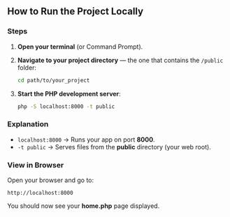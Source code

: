 ## How to Run the Project Locally

### Steps

1. **Open your terminal** (or Command Prompt).

2. **Navigate to your project directory** — the one that contains the `/public` folder:

   ```bash
   cd path/to/your_project
   ```

3. **Start the PHP development server**:

   ```bash
   php -S localhost:8000 -t public
   ```

### Explanation

* `localhost:8000` → Runs your app on port **8000**.
* `-t public` → Serves files from the **public** directory (your web root).

### View in Browser

Open your browser and go to:

```
http://localhost:8000
```

You should now see your **home.php** page displayed.
